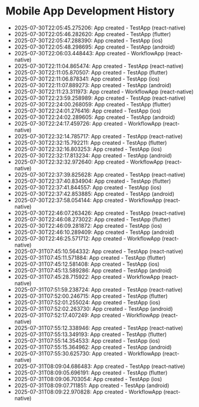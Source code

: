 # Mobile App Development History

- 2025-07-30T22:05:45.275206: App created - TestApp (react-native)
- 2025-07-30T22:05:46.282620: App created - TestApp (flutter)
- 2025-07-30T22:05:47.288390: App created - TestApp (ios)
- 2025-07-30T22:05:48.298695: App created - TestApp (android)
- 2025-07-30T22:06:03.448443: App created - WorkflowApp (react-native)
- 2025-07-30T22:11:04.865474: App created - TestApp (react-native)
- 2025-07-30T22:11:05.870507: App created - TestApp (flutter)
- 2025-07-30T22:11:06.878341: App created - TestApp (ios)
- 2025-07-30T22:11:07.889273: App created - TestApp (android)
- 2025-07-30T22:11:23.311973: App created - WorkflowApp (react-native)
- 2025-07-30T22:23:59.258989: App created - TestApp (react-native)
- 2025-07-30T22:24:00.268059: App created - TestApp (flutter)
- 2025-07-30T22:24:01.276416: App created - TestApp (ios)
- 2025-07-30T22:24:02.289605: App created - TestApp (android)
- 2025-07-30T22:24:17.459726: App created - WorkflowApp (react-native)
- 2025-07-30T22:32:14.785717: App created - TestApp (react-native)
- 2025-07-30T22:32:15.792211: App created - TestApp (flutter)
- 2025-07-30T22:32:16.803253: App created - TestApp (ios)
- 2025-07-30T22:32:17.813234: App created - TestApp (android)
- 2025-07-30T22:32:32.972640: App created - WorkflowApp (react-native)
- 2025-07-30T22:37:39.825628: App created - TestApp (react-native)
- 2025-07-30T22:37:40.834904: App created - TestApp (flutter)
- 2025-07-30T22:37:41.844557: App created - TestApp (ios)
- 2025-07-30T22:37:42.853885: App created - TestApp (android)
- 2025-07-30T22:37:58.054144: App created - WorkflowApp (react-native)
- 2025-07-30T22:46:07.263426: App created - TestApp (react-native)
- 2025-07-30T22:46:08.273022: App created - TestApp (flutter)
- 2025-07-30T22:46:09.281872: App created - TestApp (ios)
- 2025-07-30T22:46:10.289409: App created - TestApp (android)
- 2025-07-30T22:46:25.571712: App created - WorkflowApp (react-native)
- 2025-07-31T07:45:10.564332: App created - TestApp (react-native)
- 2025-07-31T07:45:11.571884: App created - TestApp (flutter)
- 2025-07-31T07:45:12.581408: App created - TestApp (ios)
- 2025-07-31T07:45:13.589286: App created - TestApp (android)
- 2025-07-31T07:45:28.715922: App created - WorkflowApp (react-native)
- 2025-07-31T07:51:59.238724: App created - TestApp (react-native)
- 2025-07-31T07:52:00.246715: App created - TestApp (flutter)
- 2025-07-31T07:52:01.255024: App created - TestApp (ios)
- 2025-07-31T07:52:02.263730: App created - TestApp (android)
- 2025-07-31T07:52:17.407249: App created - WorkflowApp (react-native)
- 2025-07-31T07:55:12.338946: App created - TestApp (react-native)
- 2025-07-31T07:55:13.349193: App created - TestApp (flutter)
- 2025-07-31T07:55:14.354533: App created - TestApp (ios)
- 2025-07-31T07:55:15.364962: App created - TestApp (android)
- 2025-07-31T07:55:30.625730: App created - WorkflowApp (react-native)
- 2025-07-31T08:09:04.686483: App created - TestApp (react-native)
- 2025-07-31T08:09:05.696191: App created - TestApp (flutter)
- 2025-07-31T08:09:06.703054: App created - TestApp (ios)
- 2025-07-31T08:09:07.711851: App created - TestApp (android)
- 2025-07-31T08:09:22.970828: App created - WorkflowApp (react-native)
